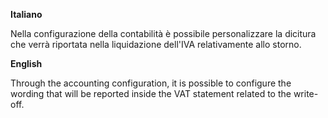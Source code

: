 **Italiano**

Nella configurazione della contabilità è possibile personalizzare la dicitura che verrà
riportata nella liquidazione dell'IVA relativamente allo storno.

**English**

Through the accounting configuration, it is possible to configure the wording that will
be reported inside the VAT statement related to the write-off.
